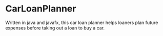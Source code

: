 # CarLoanPlanner
Written in java and javafx, this car loan planner helps loaners plan future expenses before taking out a loan to buy a car.
